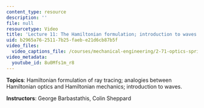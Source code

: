 ```yaml
---
content_type: resource
description: ''
file: null
resourcetype: Video
title: 'Lecture 11: The Hamiltonian formulation; introduction to waves'
uid: b2965a76-2511-7b25-faeb-e21d6cb87b5f
video_files:
  video_captions_file: /courses/mechanical-engineering/2-71-optics-spring-2009/video-lectures/lecture-11-the-hamiltonian-formulation-introduction-to-waves/8u0Mfs1m_r8.vtt
video_metadata:
  youtube_id: 8u0Mfs1m_r8
---
```


**Topics**: Hamiltonian formulation of ray tracing; analogies between Hamiltonian optics and Hamiltonian mechanics; introduction to waves.

**Instructors**: George Barbastathis, Colin Sheppard